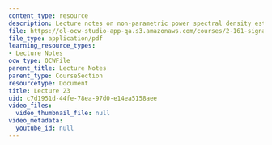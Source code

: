 ```yaml
---
content_type: resource
description: Lecture notes on non-parametric power spectral density estimation.
file: https://ol-ocw-studio-app-qa.s3.amazonaws.com/courses/2-161-signal-processing-continuous-and-discrete-fall-2008/c7d1951d44fe78ea97d0e14ea5158aee_lecture_23.pdf
file_type: application/pdf
learning_resource_types:
- Lecture Notes
ocw_type: OCWFile
parent_title: Lecture Notes
parent_type: CourseSection
resourcetype: Document
title: Lecture 23
uid: c7d1951d-44fe-78ea-97d0-e14ea5158aee
video_files:
  video_thumbnail_file: null
video_metadata:
  youtube_id: null
---
```


